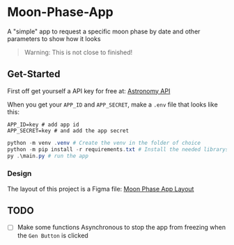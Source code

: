 # Moon-Phase-App

A "simple" app to request a specific moon phase by date and other parameters to show how it looks

> Warning: This is not close to finished!

## Get-Started

First off get yourself a API key for free at: [Astronomy API](https://docs.astronomyapi.com/)

When you get your `APP_ID` and `APP_SECRET`, make a `.env` file that looks like this:

```properties
APP_ID=key # add app id
APP_SECRET=key # and add the app secret
```

```PowerShell
python -m venv .venv # Create the venv in the folder of choice
python -m pip install -r requirements.txt # Install the needed librarys
py .\main.py # run the app
```

### Design

The layout of this project is a Figma file:
[Moon Phase App Layout](https://www.figma.com/design/45IkxmpJ02QLcfx7dg3Ve6/Moon-Phase-App?node-id=0-1&t=NAOEOGGjnye4eSVL-1)

## TODO

- [ ] Make some functions Asynchronous to stop the app from freezing when the `Gen Button` is clicked
